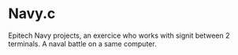 # Navy.c

Epitech Navy projects, an exercice who works with signit between 2 terminals.
A naval battle on a same computer.